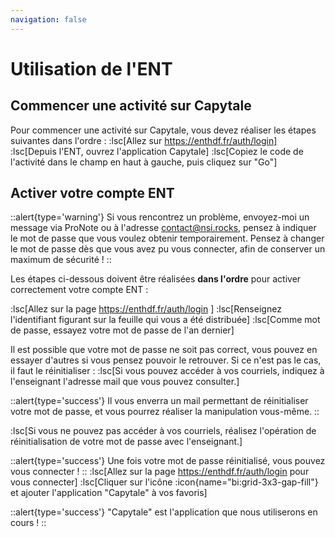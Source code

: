 ```yaml
---
navigation: false
---
```

# Utilisation de l'ENT
## Commencer une activité sur Capytale
Pour commencer une activité sur Capytale, vous devez réaliser les étapes suivantes dans l'ordre :
:lsc[Allez sur https://enthdf.fr/auth/login]
:lsc[Depuis l'ENT, ouvrez l'application Capytale]
:lsc[Copiez le code de l'activité dans le champ en haut à gauche, puis cliquez sur "Go"]

## Activer votre compte ENT

::alert{type='warning'}
Si vous rencontrez un problème, envoyez-moi un message via ProNote ou à l'adresse contact@nsi.rocks, pensez à indiquer le mot de passe que vous voulez obtenir temporairement. Pensez à changer le mot de passe dès que vous avez pu vous connecter, afin de conserver un maximum de sécurité !
::

Les étapes ci-dessous doivent être réalisées **dans l'ordre** pour activer correctement votre compte ENT :

:lsc[Allez sur la page https://enthdf.fr/auth/login ]
:lsc[Renseignez l'identifiant figurant sur la feuille qui vous a été distribuée]
:lsc[Comme mot de passe, essayez votre mot de passe de l'an dernier]

Il est possible que votre mot de passe ne soit pas correct, vous pouvez en essayer d'autres si vous pensez pouvoir le retrouver. Si ce n'est pas le cas, il faut le réinitialiser :
:lsc[Si vous pouvez accéder à vos courriels, indiquez à l'enseignant l'adresse mail que vous pouvez consulter.]

::alert{type='success'}
Il vous enverra un mail permettant de réinitialiser votre mot de passe, et vous pourrez réaliser la manipulation vous-même.
::

:lsc[Si vous ne pouvez pas accéder à vos courriels, réalisez l'opération de réinitialisation de votre mot de passe avec l'enseignant.]

::alert{type='success'}
Une fois votre mot de passe réinitialisé, vous pouvez vous connecter !
::
:lsc[Allez sur la page https://enthdf.fr/auth/login pour vous connecter]
:lsc[Cliquer sur l'icône :icon{name="bi:grid-3x3-gap-fill"} et ajouter l'application "Capytale" à vos favoris]

::alert{type='success'}
"Capytale" est l'application que nous utiliserons en cours !
::